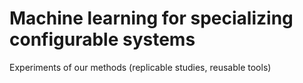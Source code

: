 # Machine learning for specializing configurable systems 

Experiments of our methods (replicable studies, reusable tools) 
